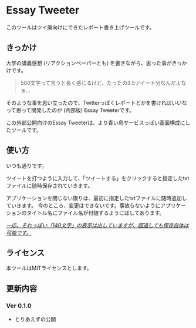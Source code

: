 # Essay Tweeter

このツールはツイ廃向けにできたレポート書き上げツールです。

## きっかけ

大学の講義感想 (リアクションペーパーとも) を書きながら、思った事がきっかけです。

> 500文字って言うと長く感じるけど、たったの3.5ツイート分なんだよなぁ...

そのような事を思い立ったので、Twitterっぽくレポートとかを書ければいいなって思って開発したのが (内部版) Essay Tweeterです。

この外部公開向けのEssay Tweeterは、より青い鳥サービスっぽい画面構成にしたツールです。

## 使い方

いつも通りです。

ツイートを打つように入力して、「ツイートする」をクリックすると指定したtxtファイルに随時保存されていきます。

アプリケーションを閉じない限りは、最初に指定したtxtファイルに随時追加していきます。
今のところ、変更はできないです。事故らないようにアプリケーションのタイトル名にファイル名が付随するようにはしてあります。

*<u>一応、それっぽい「140文字」の表示は出していますが、超過しても保存自体は可能です。</u>*



## ライセンス

本ツールはMITライセンスとします。

## 更新内容


### Ver 0.1.0

- とりあえずの公開  
